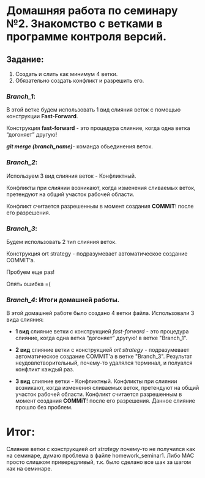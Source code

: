 # Домашняя работа по семинару №2. Знакомство с ветками в программе контроля версий.

 ## Задание:
 1. Создать и слить как минимум 4 ветки.
 2. Обязательно создать конфликт и разрешить его.

 ### _Branch_1_:
 
 В этой ветке будем использовать 1 вид слияния веток с помощью конструкции **Fast-Forward**.

 Конструкция **fast-forward** - это процедура слияние, когда одна ветка “догоняет” другую!

 **_git merge (branch_name)_**- команда обьединения веток. 

 ### _Branch_2_:

 Используем 3 вид слияния веток - Конфликтный.

 Конфликты при слиянии возникают, когда изменения сливаемых веток, претендуют на общий участок рабочей области.

Конфликт считается разрешенным в момент создания **COMMiT**! после его разрешения.

### _Branch_3_:

Будем использовать 2 тип слияния веток.

Конструкция ort strategy - подразумевает автоматическое создание COMMIT’а.

Пробуем еще раз!

Опять ошибка =(

### _Branch_4_: Итоги домашней работы.

В этой домашней работе было создано 4 ветки файла.
Использовали 3 вида слияния:

* **1 вид** слияние ветки с конструкцией _fast-forward_ - это процедура слияние, когда одна ветка “догоняет” другую! в ветке "Branch_1".

* **2 вид** слияние ветки с конструкцией _ort strategy_ - подразумевает автоматическое создание COMMIT’а в ветке "Branch_3". Результат неудовлетворительный, почему-то удалялся терминал, и полуался конфликт каждый раз.

* **3 вид** слияние ветки - Конфликтный.
Конфликты при слиянии возникают, когда изменения сливаемых веток, претендуют на общий участок рабочей области.
Конфликт считается разрешенным в момент создания **COMMiT**! после его разрешения.
Данное слияние прошло без проблем.

# Итог:
Слияние ветки с конструкцией _ort strategy_ почему-то не получился как на семинаре, думаю проблема в файле homework_seminar1. Либо MAC просто слишком привередливый, т.к. было сделано все шак за шагом как на семинаре.